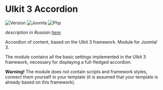 # UIkit 3 Accordion

![Version](https://img.shields.io/badge/VERSION-1.2.0-0366d6.svg?style=for-the-badge)
![Joomla](https://img.shields.io/badge/joomla-3.7+-1A3867.svg?style=for-the-badge)
![Php](https://img.shields.io/badge/php-5.6+-8892BF.svg?style=for-the-badge)

_description in Russian [here](README.ru.md)_

Accordion of content, based on the UIkit 3 framework. Module for Joomla! 3.

The module contains all the basic settings implemented in the UIkit 3 framework, necessary for displaying a full-fledged accordion.

**Warning!** The module does not contain scripts and framework styles, connect them yourself in your template (it is assumed that your template is already based on this framework).

